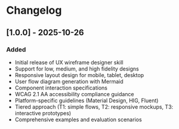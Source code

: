 # Changelog

## [1.0.0] - 2025-10-26

### Added
- Initial release of UX wireframe designer skill
- Support for low, medium, and high fidelity designs
- Responsive layout design for mobile, tablet, desktop
- User flow diagram generation with Mermaid
- Component interaction specifications
- WCAG 2.1 AA accessibility compliance guidance
- Platform-specific guidelines (Material Design, HIG, Fluent)
- Tiered approach (T1: simple flows, T2: responsive mockups, T3: interactive prototypes)
- Comprehensive examples and evaluation scenarios
